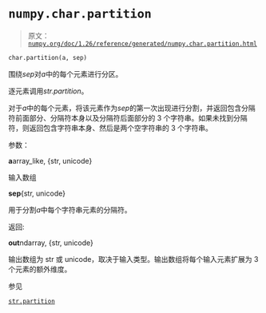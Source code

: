 # `numpy.char.partition`

> 原文：[`numpy.org/doc/1.26/reference/generated/numpy.char.partition.html`](https://numpy.org/doc/1.26/reference/generated/numpy.char.partition.html)

```py
char.partition(a, sep)
```

围绕*sep*对*a*中的每个元素进行分区。

逐元素调用*str.partition*。

对于*a*中的每个元素，将该元素作为*sep*的第一次出现进行分割，并返回包含分隔符前面部分、分隔符本身以及分隔符后面部分的 3 个字符串。如果未找到分隔符，则返回包含字符串本身、然后是两个空字符串的 3 个字符串。

参数：

**a**array_like, {str, unicode}

输入数组

**sep**{str, unicode}

用于分割*a*中每个字符串元素的分隔符。

返回:

**out**ndarray, {str, unicode}

输出数组为 str 或 unicode，取决于输入类型。输出数组将每个输入元素扩展为 3 个元素的额外维度。

参见

[`str.partition`](https://docs.python.org/3/library/stdtypes.html#str.partition "(在 Python v3.11 中)")

